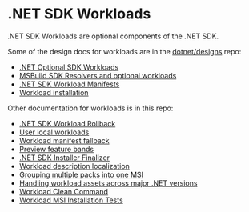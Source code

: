 # .NET SDK Workloads

.NET SDK Workloads are optional components of the .NET SDK.

Some of the design docs for workloads are in the [dotnet/designs](https://github.com/dotnet/designs) repo:

- [.NET Optional SDK Workloads](https://github.com/dotnet/designs/blob/main/accepted/2020/workloads/workloads.md)
- [MSBuild SDK Resolvers and optional workloads](https://github.com/dotnet/designs/blob/main/accepted/2020/workloads/workload-resolvers.md)
- [.NET SDK Workload Manifests](https://github.com/dotnet/designs/blob/main/accepted/2020/workloads/workload-manifest.md)
- [Workload installation](https://github.com/dotnet/designs/pull/188)

Other documentation for workloads is in this repo:

- [.NET SDK Workload Rollback](workload-rollback.md)
- [User local workloads](user-local-workloads.md)
- [Workload manifest fallback](workload-fallback.md)
- [Preview feature bands](workload-preview-bands.md)
- [.NET SDK Installer Finalizer](workload-finalizer.md)
- [Workload description localization](https://github.com/dotnet/sdk/pull/21189)
- [Grouping multiple packs into one MSI](https://github.com/dotnet/sdk/issues/21741)
- [Handling workload assets across major .NET versions](cross-version-workloads.md)
- [Workload Clean Command](workload-clean.md)
- [Workload MSI Installation Tests](/test/dotnet-MsiInstallation.Tests/README.md)
